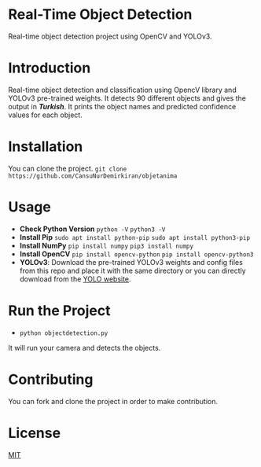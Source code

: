 # Real-Time Object Detection
Real-time object detection project using OpenCV and YOLOv3.

# Introduction
Real-time object detection and classification using OpencV library and YOLOv3 pre-trained weights. It detects 90 different objects and gives the output in ***Turkish***. It prints the object names and predicted confidence values for each object. 

# Installation
You can clone the project.
`git clone https://github.com/CansuNurDemirkiran/objetanima`

# Usage
- **Check Python Version**
`python -V`
`python3 -V`
- **Install Pip**
`sudo apt install python-pip`
`sudo apt install python3-pip`
- **Install NumPy**
`pip install numpy`
`pip3 install numpy`
- **Install OpenCV**
`pip install opencv-python`
`pip install opencv-python3`
- **YOLOv3**: Download the pre-trained YOLOv3 weights and config files from this repo and place it with the same directory or you can directly download from the [YOLO website](https://pjreddie.com/darknet/yolo/).

# Run the Project
* `python objectdetection.py`

It will run your camera and detects the objects.

# Contributing
You can fork and clone the project in order to make contribution.

# License
[MIT](https://choosealicense.com/licenses/mit/)